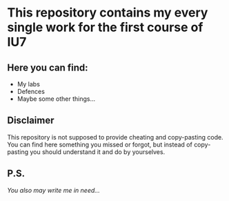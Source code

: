 # **This repository contains my every single work for the first course of IU7**
## **Here you can find:**
+ My labs
+ Defences
+ Maybe some  other things...
## **Disclaimer**
This repository is not supposed to provide cheating and copy-pasting code. You can find here something you missed or forgot, but instead of copy-pasting you should  understand it and do by yourselves.
## **P.S.**
*You also may write me in need...*

